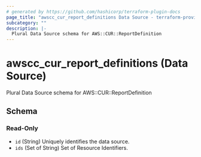 ```yaml
---
# generated by https://github.com/hashicorp/terraform-plugin-docs
page_title: "awscc_cur_report_definitions Data Source - terraform-provider-awscc"
subcategory: ""
description: |-
  Plural Data Source schema for AWS::CUR::ReportDefinition
---
```


# awscc_cur_report_definitions (Data Source)

Plural Data Source schema for AWS::CUR::ReportDefinition



<!-- schema generated by tfplugindocs -->
## Schema

### Read-Only

- `id` (String) Uniquely identifies the data source.
- `ids` (Set of String) Set of Resource Identifiers.
